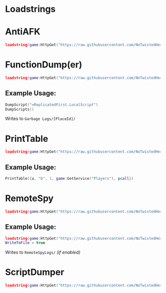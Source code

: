 # <b>Loadstrings</b>

# AntiAFK
```lua
loadstring(game:HttpGet("https://raw.githubusercontent.com/NoTwistedHere/Roblox/main/AntiAFK.lua"))()
```

# FunctionDump(er)
```lua
loadstring(game:HttpGet("https://raw.githubusercontent.com/NoTwistedHere/Roblox/main/FunctionDump.lua"))() --// Place the loadstring in your autoexec if you wish
```
## <b>Example Usage:</b>
```lua
DumpScript("=ReplicatedFirst.LocalScript")
DumpScripts()
```
Writes to `Garbage Logs/[PlaceId]/`

# PrintTable
```lua
loadstring(game:HttpGet("https://raw.githubusercontent.com/NoTwistedHere/Roblox/main/PrintTable.luau"))() --// Place the loadstring in your autoexec if you wish
```
## <b>Example Usage:</b>
```lua
PrintTable({a, "b", 1, game:GetService("Players"), pcall})
```

# RemoteSpy
```lua
loadstring(game:HttpGet("https://raw.githubusercontent.com/NoTwistedHere/Roblox/main/RemoteSpy.lua"))() --// Place the loadstring in your autoexec if you wish to spy :InvokeClient()
```
## <b>Example Usage:</b>
```lua
loadstring(game:HttpGet("https://raw.githubusercontent.com/NoTwistedHere/Roblox/main/RemoteSpy.lua"))() --// Place the loadstring in your autoexec if you wish to spy :InvokeClient()
WriteToFile = true
```
Writes to `RemoteSpyLogs/` *(if enabled)*

# ScriptDumper
```lua
loadstring(game:HttpGet("https://raw.githubusercontent.com/NoTwistedHere/Roblox/main/ScriptDumper.lua"))()
```